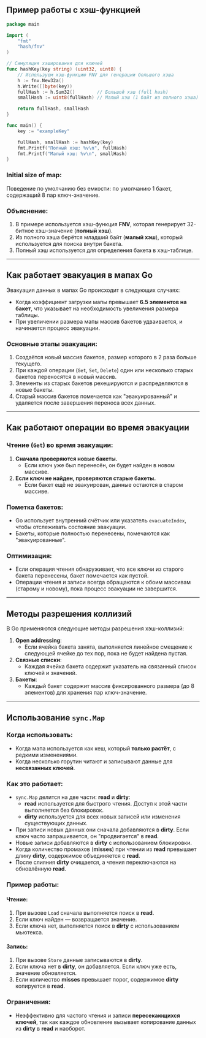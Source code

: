 ## Пример работы с хэш-функцией

```go
package main

import (
	"fmt"
	"hash/fnv"
)

// Симуляция хэширования для ключей
func hashKey(key string) (uint32, uint8) {
	// Используем хэш-функцию FNV для генерации большого хэша
	h := fnv.New32a()
	h.Write([]byte(key))
	fullHash := h.Sum32()        // Большой хэш (full hash)
	smallHash := uint8(fullHash) // Малый хэш (1 байт из полного хэша)

	return fullHash, smallHash
}

func main() {
	key := "exampleKey"

	fullHash, smallHash := hashKey(key)
	fmt.Printf("Полный хэш: %v\n", fullHash)
	fmt.Printf("Малый хэш: %v\n", smallHash)
}
```

### Initial size of map:
Поведение по умолчанию без емкости: по умолчанию 1 бакет, содержащий 8 пар ключ-значение.

### Объяснение:
1. В примере используется хэш-функция **FNV**, которая генерирует 32-битное хэш-значение (**полный хэш**).
2. Из полного хэша берётся младший байт (**малый хэш**), который используется для поиска внутри бакета.
3. Полный хэш используется для определения бакета в хэш-таблице.

---

## Как работает эвакуация в мапах Go

Эвакуация данных в мапах Go происходит в следующих случаях:
- Когда коэффициент загрузки мапы превышает **6.5 элементов на бакет**, что указывает на необходимость увеличения размера таблицы.
- При увеличении размера мапы массив бакетов удваивается, и начинается процесс эвакуации.

### Основные этапы эвакуации:
1. Создаётся новый массив бакетов, размер которого в 2 раза больше текущего.
2. При каждой операции (`Get`, `Set`, `Delete`) один или несколько старых бакетов переносятся в новый массив.
3. Элементы из старых бакетов рехешируются и распределяются в новые бакеты.
4. Старый массив бакетов помечается как "эвакуированный" и удаляется после завершения переноса всех данных.

---

## Как работают операции во время эвакуации

### Чтение (`Get`) во время эвакуации:
1. **Сначала проверяются новые бакеты.**
   - Если ключ уже был перенесён, он будет найден в новом массиве.
2. **Если ключ не найден, проверяются старые бакеты.**
   - Если бакет ещё не эвакуирован, данные остаются в старом массиве.

### Пометка бакетов:
- Go использует внутренний счётчик или указатель `evacuateIndex`, чтобы отслеживать состояние эвакуации.
- Бакеты, которые полностью перенесены, помечаются как "эвакуированные".

### Оптимизация:
- Если операция чтения обнаруживает, что все ключи из старого бакета перенесены, бакет помечается как пустой.
- Операции чтения и записи всегда обращаются к обоим массивам (старому и новому), пока процесс эвакуации не завершится.

---

## Методы разрешения коллизий

В Go применяются следующие методы разрешения хэш-коллизий:
1. **Open addressing**:
   - Если ячейка бакета занята, выполняется линейное смещение к следующей ячейке до тех пор, пока не будет найдена пустая.
2. **Связные списки**:
   - Каждая ячейка бакета содержит указатель на связанный список ключей и значений.
3. **Бакеты**:
   - Каждый бакет содержит массив фиксированного размера (до 8 элементов) для хранения пар ключ-значение.

---

## Использование `sync.Map`

### Когда использовать:
- Когда мапа используется как кеш, который **только растёт**, с редкими изменениями.
- Когда несколько горутин читают и записывают данные для **несвязанных ключей**.

### Как это работает:
- `sync.Map` делится на две части: **read** и **dirty**:
  - **read** используется для быстрого чтения. Доступ к этой части выполняется без блокировок.
  - **dirty** используется для всех новых записей или изменения существующих данных.
- При записи новых данных они сначала добавляются в **dirty**. Если ключ часто запрашивается, он "продвигается" в **read**.
- Новые записи добавляются в **dirty** с использованием блокировки.
- Когда количество промахов (**misses**) при чтении из **read** превышает длину **dirty**, содержимое объединяется с **read**.
- После слияния **dirty** очищается, а чтения переключаются на обновлённую **read**.

### Пример работы:

#### Чтение:
1. При вызове `Load` сначала выполняется поиск в **read**.
2. Если ключ найден — возвращается значение.
3. Если ключа нет, выполняется поиск в **dirty** с использованием мьютекса.

#### Запись:
1. При вызове `Store` данные записываются в **dirty**.
2. Если ключа нет в **dirty**, он добавляется. Если ключ уже есть, значение обновляется.
3. Если количество **misses** превышает порог, содержимое **dirty** копируется в **read**.

### Ограничения:
- Неэффективно для частого чтения и записи **пересекающихся ключей**, так как каждое обновление вызывает копирование данных из **dirty** в **read** и наоборот.